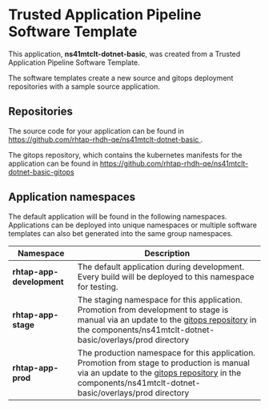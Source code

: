 # Trusted Application Pipeline Software Template

This application, **ns41mtclt-dotnet-basic**, was created from a Trusted Application Pipeline Software Template.

The software templates create a new source and gitops deployment repositories with a sample source application. 

## Repositories

The source code for your application can be found in [https://github.com/rhtap-rhdh-qe/ns41mtclt-dotnet-basic ](https://github.com/rhtap-rhdh-qe/ns41mtclt-dotnet-basic ).
 
The gitops repository, which contains the kubernetes manifests for the application can be found in 
[https://github.com/rhtap-rhdh-qe/ns41mtclt-dotnet-basic-gitops ](https://github.com/rhtap-rhdh-qe/ns41mtclt-dotnet-basic-gitops ) 

## Application namespaces 

The default application will be found in the following namespaces. Applications can be deployed into unique namespaces or multiple software templates can also bet generated into the same group namespaces.  

|  Namespace   |  Description   |  
| -------- | -------- |   
| **rhtap-app-development** | The default application during development. Every build will be deployed to this namespace for testing. | 
| **rhtap-app-stage** | The staging namespace for this application. Promotion from development to stage is manual via an update to the [gitops repository](https://github.com/rhtap-rhdh-qe/ns41mtclt-dotnet-basic-gitops ) in the components/ns41mtclt-dotnet-basic/overlays/prod directory |  
| **rhtap-app-prod** | The production namespace for this application. Promotion from stage to production is manual via an update to the [gitops repository](https://github.com/rhtap-rhdh-qe/ns41mtclt-dotnet-basic-gitops ) in the components/ns41mtclt-dotnet-basic/overlays/prod directory | 